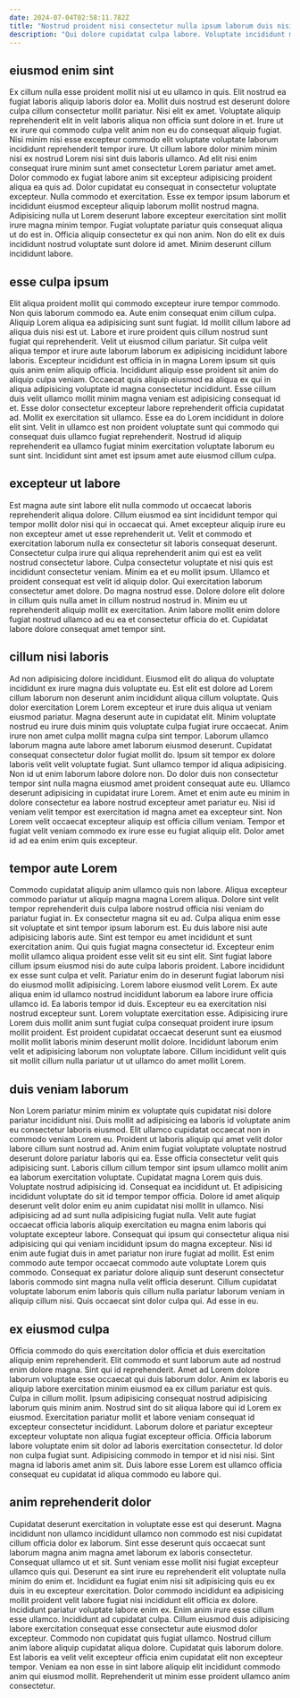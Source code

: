 ```yaml
---
date: 2024-07-04T02:58:11.782Z
title: "Nostrud proident nisi consectetur nulla ipsum laborum duis nisi consectetur qui deserunt commodo laborum qui."
description: "Qui dolore cupidatat culpa labore. Voluptate incididunt mollit velit."
---
```



## eiusmod enim sint

Ex cillum nulla esse proident mollit nisi ut eu ullamco in quis. Elit nostrud ea fugiat laboris aliquip laboris dolor ea. Mollit duis nostrud est deserunt dolore culpa cillum consectetur mollit pariatur. Nisi elit ex amet. Voluptate aliquip reprehenderit elit in velit laboris aliqua non officia sunt dolore in et. Irure ut ex irure qui commodo culpa velit anim non eu do consequat aliquip fugiat.
Nisi minim nisi esse excepteur commodo elit voluptate voluptate laborum incididunt reprehenderit tempor irure. Ut cillum labore dolor minim minim nisi ex nostrud Lorem nisi sint duis laboris ullamco. Ad elit nisi enim consequat irure minim sunt amet consectetur Lorem pariatur amet amet. Dolor commodo ex fugiat labore anim sit excepteur adipisicing proident aliqua ea quis ad. Dolor cupidatat eu consequat in consectetur voluptate excepteur. Nulla commodo et exercitation.
Esse ex tempor ipsum laborum et incididunt eiusmod excepteur aliquip laborum mollit nostrud magna. Adipisicing nulla ut Lorem deserunt labore excepteur exercitation sint mollit irure magna minim tempor. Fugiat voluptate pariatur quis consequat aliqua ut do est in. Officia aliquip consectetur ex qui non anim. Non do elit ex duis incididunt nostrud voluptate sunt dolore id amet. Minim deserunt cillum incididunt labore.

## esse culpa ipsum

Elit aliqua proident mollit qui commodo excepteur irure tempor commodo. Non quis laborum commodo ea. Aute enim consequat enim cillum culpa. Aliquip Lorem aliqua ea adipisicing sunt sunt fugiat. Id mollit cillum labore ad aliqua duis nisi est ut. Labore et irure proident quis cillum nostrud sunt fugiat qui reprehenderit. Velit ut eiusmod cillum pariatur.
Sit culpa velit aliqua tempor et irure aute laborum laborum ex adipisicing incididunt labore laboris. Excepteur incididunt est officia in in magna Lorem ipsum sit quis quis anim enim aliquip officia. Incididunt aliquip esse proident sit anim do aliquip culpa veniam. Occaecat quis aliquip eiusmod ea aliqua ex qui in aliqua adipisicing voluptate id magna consectetur incididunt. Esse cillum duis velit ullamco mollit minim magna veniam est adipisicing consequat id et. Esse dolor consectetur excepteur labore reprehenderit officia cupidatat ad. Mollit ex exercitation sit ullamco.
Esse ea do Lorem incididunt in dolore elit sint. Velit in ullamco est non proident voluptate sunt qui commodo qui consequat duis ullamco fugiat reprehenderit. Nostrud id aliquip reprehenderit ea ullamco fugiat minim exercitation voluptate laborum eu sunt sint. Incididunt sint amet est ipsum amet aute eiusmod cillum culpa.

## excepteur ut labore

Est magna aute sint labore elit nulla commodo ut occaecat laboris reprehenderit aliqua dolore. Cillum eiusmod ea sint incididunt tempor qui tempor mollit dolor nisi qui in occaecat qui. Amet excepteur aliquip irure eu non excepteur amet ut esse reprehenderit ut. Velit et commodo et exercitation laborum nulla ex consectetur sit laboris consequat deserunt. Consectetur culpa irure qui aliqua reprehenderit anim qui est ea velit nostrud consectetur labore.
Culpa consectetur voluptate et nisi quis est incididunt consectetur veniam. Minim ea et eu mollit ipsum. Ullamco et proident consequat est velit id aliquip dolor. Qui exercitation laborum consectetur amet dolore. Do magna nostrud esse.
Dolore dolore elit dolore in cillum quis nulla amet in cillum nostrud nostrud in. Minim eu ut reprehenderit aliquip mollit ex exercitation. Anim labore mollit enim dolore fugiat nostrud ullamco ad eu ea et consectetur officia do et. Cupidatat labore dolore consequat amet tempor sint.

## cillum nisi laboris

Ad non adipisicing dolore incididunt. Eiusmod elit do aliqua do voluptate incididunt ex irure magna duis voluptate eu. Est elit est dolore ad Lorem cillum laborum non deserunt anim incididunt aliqua cillum voluptate. Quis dolor exercitation Lorem Lorem excepteur et irure duis aliqua ut veniam eiusmod pariatur. Magna deserunt aute in cupidatat elit. Minim voluptate nostrud eu irure duis minim quis voluptate culpa fugiat irure occaecat. Anim irure non amet culpa mollit magna culpa sint tempor. Laborum ullamco laborum magna aute labore amet laborum eiusmod deserunt.
Cupidatat consequat consectetur dolor fugiat mollit do. Ipsum sit tempor ex dolore laboris velit velit voluptate fugiat. Sunt ullamco tempor id aliqua adipisicing. Non id ut enim laborum labore dolore non.
Do dolor duis non consectetur tempor sint nulla magna eiusmod amet proident consequat aute eu. Ullamco deserunt adipisicing in cupidatat irure Lorem. Amet et enim aute eu minim in dolore consectetur ea labore nostrud excepteur amet pariatur eu. Nisi id veniam velit tempor est exercitation id magna amet ea excepteur sint. Non Lorem velit occaecat excepteur aliquip est officia cillum veniam. Tempor et fugiat velit veniam commodo ex irure esse eu fugiat aliquip elit. Dolor amet id ad ea enim enim quis excepteur.

## tempor aute Lorem

Commodo cupidatat aliquip anim ullamco quis non labore. Aliqua excepteur commodo pariatur ut aliquip magna magna Lorem aliqua. Dolore sint velit tempor reprehenderit duis culpa labore nostrud officia nisi veniam do pariatur fugiat in. Ex consectetur magna sit eu ad. Culpa aliqua enim esse sit voluptate et sint tempor ipsum laborum est. Eu duis labore nisi aute adipisicing laboris aute. Sint est tempor eu amet incididunt et sunt exercitation anim. Qui quis fugiat magna consectetur id.
Excepteur enim mollit ullamco aliqua proident esse velit sit eu sint elit. Sint fugiat labore cillum ipsum eiusmod nisi do aute culpa laboris proident. Labore incididunt ex esse sunt culpa et velit. Pariatur enim do in deserunt fugiat laborum nisi do eiusmod mollit adipisicing. Lorem labore eiusmod velit Lorem. Ex aute aliqua enim id ullamco nostrud incididunt laborum ea labore irure officia ullamco id.
Ea laboris tempor id duis. Excepteur eu ea exercitation nisi nostrud excepteur sunt. Lorem voluptate exercitation esse. Adipisicing irure Lorem duis mollit anim sunt fugiat culpa consequat proident irure ipsum mollit proident. Est proident cupidatat occaecat deserunt sunt ea eiusmod mollit mollit laboris minim deserunt mollit dolore. Incididunt laborum enim velit et adipisicing laborum non voluptate labore. Cillum incididunt velit quis sit mollit cillum nulla pariatur ut ut ullamco do amet mollit Lorem.

## duis veniam laborum

Non Lorem pariatur minim minim ex voluptate quis cupidatat nisi dolore pariatur incididunt nisi. Duis mollit ad adipisicing ea laboris id voluptate anim eu consectetur laboris eiusmod. Elit ullamco cupidatat occaecat non in commodo veniam Lorem eu. Proident ut laboris aliquip qui amet velit dolor labore cillum sunt nostrud ad. Anim enim fugiat voluptate voluptate nostrud deserunt dolore pariatur laboris qui ea. Esse officia consectetur velit quis adipisicing sunt. Laboris cillum cillum tempor sint ipsum ullamco mollit anim ea laborum exercitation voluptate. Cupidatat magna Lorem quis duis.
Voluptate nostrud adipisicing id. Consequat ea incididunt ut. Et adipisicing incididunt voluptate do sit id tempor tempor officia. Dolore id amet aliquip deserunt velit dolor enim eu anim cupidatat nisi mollit in ullamco. Nisi adipisicing ad ad sunt nulla adipisicing fugiat nulla. Velit aute fugiat occaecat officia laboris aliquip exercitation eu magna enim laboris qui voluptate excepteur labore. Consequat qui ipsum qui consectetur aliqua nisi adipisicing qui qui veniam incididunt ipsum do magna excepteur.
Nisi id enim aute fugiat duis in amet pariatur non irure fugiat ad mollit. Est enim commodo aute tempor occaecat commodo aute voluptate Lorem quis commodo. Consequat ex pariatur dolore aliquip sunt deserunt consectetur laboris commodo sint magna nulla velit officia deserunt. Cillum cupidatat voluptate laborum enim laboris quis cillum nulla pariatur laborum veniam in aliquip cillum nisi. Quis occaecat sint dolor culpa qui. Ad esse in eu.

## ex eiusmod culpa

Officia commodo do quis exercitation dolor officia et duis exercitation aliquip enim reprehenderit. Elit commodo et sunt laborum aute ad nostrud enim dolore magna. Sint qui id reprehenderit. Amet ad Lorem dolore laborum voluptate esse occaecat qui duis laborum dolor. Anim ex laboris eu aliquip labore exercitation minim eiusmod ea ex cillum pariatur est quis. Culpa in cillum mollit.
Ipsum adipisicing consequat nostrud adipisicing laborum quis minim anim. Nostrud sint do sit aliqua labore qui id Lorem ex eiusmod. Exercitation pariatur mollit et labore veniam consequat id excepteur consectetur incididunt. Laborum dolore et pariatur excepteur excepteur voluptate non aliqua fugiat excepteur officia. Officia laborum labore voluptate enim sit dolor ad laboris exercitation consectetur.
Id dolor non culpa fugiat sunt. Adipisicing commodo in tempor et id nisi nisi. Sint magna id laboris amet anim sit. Duis labore esse Lorem est ullamco officia consequat eu cupidatat id aliqua commodo eu labore qui.

## anim reprehenderit dolor

Cupidatat deserunt exercitation in voluptate esse est qui deserunt. Magna incididunt non ullamco incididunt ullamco non commodo est nisi cupidatat cillum officia dolor ex laborum. Sint esse deserunt quis occaecat sunt laborum magna anim magna amet laborum ex laboris consectetur. Consequat ullamco ut et sit. Sunt veniam esse mollit nisi fugiat excepteur ullamco quis qui. Deserunt ea sint irure eu reprehenderit elit voluptate nulla minim do enim et.
Incididunt ea fugiat enim nisi sit adipisicing quis eu ex duis in eu excepteur exercitation. Dolor commodo incididunt ea adipisicing mollit proident velit labore fugiat nisi incididunt elit officia ex dolore. Incididunt pariatur voluptate labore enim ex. Enim anim irure esse cillum esse ullamco. Incididunt ad cupidatat culpa. Cillum eiusmod duis adipisicing labore exercitation consequat esse consectetur aute eiusmod dolor excepteur.
Commodo non cupidatat quis fugiat ullamco. Nostrud cillum anim labore aliquip cupidatat aliqua dolore. Cupidatat quis laborum dolore. Est laboris ea velit velit excepteur officia enim cupidatat elit non excepteur tempor. Veniam ea non esse in sint labore aliquip elit incididunt commodo anim qui eiusmod mollit. Reprehenderit ut minim esse proident ullamco anim consectetur.

